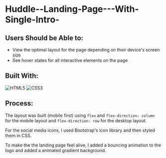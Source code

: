 # Huddle--Landing-Page---With-Single-Intro-
 
<h2>Users Should be Able to:</h2>

- View the optimal layout for the page depending on their device's screen size
- See hover states for all interactive elements on the page

<h2>Built With:</h2>

![HTML5](https://img.shields.io/badge/html5-%23E34F26.svg?style=for-the-badge&logo=html5&logoColor=white) 
![CSS3](https://img.shields.io/badge/css3-%231572B6.svg?style=for-the-badge&logo=css3&logoColor=white) 

<h2>Process:</h2>

The layout was built (mobile first) using ```flex``` and ```flex-direction: column``` for the mobile layout and ```flex-direction: row``` for the desktop layout.

For the social media icons, I used Bootstrap's icon library and then styled them in CSS.

To make the the landing page feel alive, I added a bouncing animation to the logo and added a animated gradient background.

